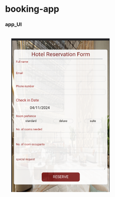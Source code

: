 # booking-app

### app_UI
<p allign="center">
<img src="frontend/screenshots/reservation.png" alt="reservation" style="padding: 20px" width="320px" height='500px'>
</p>
